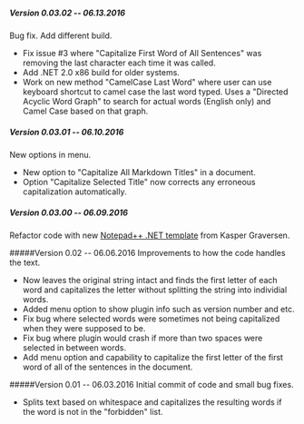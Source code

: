 ##### Version 0.03.02 -- 06.13.2016
Bug fix. Add different build.
* Fix issue #3 where "Capitalize First Word of All Sentences" was removing the last character each time it was called.
* Add .NET 2.0 x86 build for older systems.
* Work on new method "CamelCase Last Word" where user can use keyboard shortcut to camel case the last word typed. Uses a "Directed Acyclic Word Graph" to search for actual words (English only) and Camel Case based on that graph.

##### Version 0.03.01 -- 06.10.2016
New options in menu.
* New option to "Capitalize All Markdown Titles" in a document.
* Option "Capitalize Selected Title" now corrects any erroneous capitalization automatically.

##### Version 0.03.00 -- 06.09.2016
Refactor code with new [Notepad++ .NET template](https://github.com/kbilsted/NotepadPlusPlusPluginPack.Net/releases "Notepad++ .NET template") from Kasper Graversen.

#####Version 0.02 -- 06.06.2016
Improvements to how the code handles the text.

* Now leaves the original string intact and finds the first letter of each word and capitalizes the letter without splitting the string into individial words.
* Added menu option to show plugin info such as version number and etc.
* Fix bug where selected words were sometimes not being capitalized when they were supposed to be.
* Fix bug where plugin would crash if more than two spaces were selected in between words.
* Add menu option and capability to capitalize the first letter of the first word of all of the sentences in the document.

#####Version 0.01 -- 06.03.2016
Initial commit of code and small bug fixes.

* Splits text based on whitespace and capitalizes the resulting words if the word is not in the "forbidden" list.
